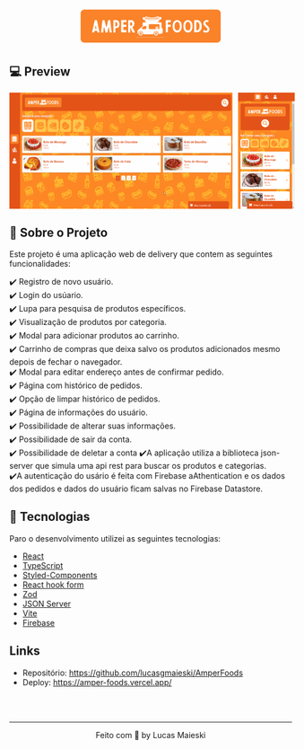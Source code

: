 <h1 align="center">
<img src="public/logo-amperfoods-orange-2.png" width="250px;" alt="Foto do Matheus Vieira"/>
</h1>


## 💻 Preview
<div style="display: flex; gap: 10px">
    <img src="public/preview-amper-foods.gif" width="79%" alt="Preview Desktop">
    <img src="public/preview-amper-foods-mobile.png" width="20%" alt="Preview Mobile">
</div>



## 🚀 Sobre o Projeto

Este projeto é uma aplicação web de delivery que contem as seguintes funcionalidades:

✔️ Registro de novo usuário. <br />
✔️ Login do usúario. <br />
✔️ Lupa para pesquisa de produtos específicos. <br />
✔️ Visualização de produtos por categoria. <br />
✔️ Modal para adicionar produtos ao carrinho. <br />
✔️ Carrinho de compras que deixa salvo os produtos adicionados mesmo depois de fechar o navegador. <br />
✔️ Modal para editar endereço antes de confirmar pedido. <br />
✔️ Página com histórico de pedidos. <br />
✔️ Opção de limpar histórico de pedidos. <br />
✔️ Página de informações do usuário. <br />
✔️ Possibilidade de alterar suas informações. <br />
✔️ Possibilidade de sair da conta. <br />
✔️ Possibilidade de deletar a conta
✔️A aplicação utiliza a biblioteca json-server que simula uma api rest para buscar os produtos e categorias. <br />
✔️A autenticação do usário é feita com Firebase aAthentication e os dados dos pedidos e dados do usuário ficam salvas no Firebase Datastore.

## 🚀 Tecnologias

Paro o desenvolvimento utilizei as seguintes tecnologias:
- [React](https://reactjs.org/)
- [TypeScript](https://www.typescriptlang.org/)
- [Styled-Components](https://styled-components.com/)
- [React hook form](https://react-hook-form.com/)
- [Zod](https://zod.dev/)
- [JSON Server](https://github.com/typicode/json-server)
- [Vite](https://vitejs.dev/)
- [Firebase](https://firebase.google.com/)

## Links
* Repositório: https://github.com/lucasgmaieski/AmperFoods
* Deploy: https://amper-foods.vercel.app/
<br />
<br />
<hr>
<p align="center">Feito com 💜 by Lucas Maieski<p>